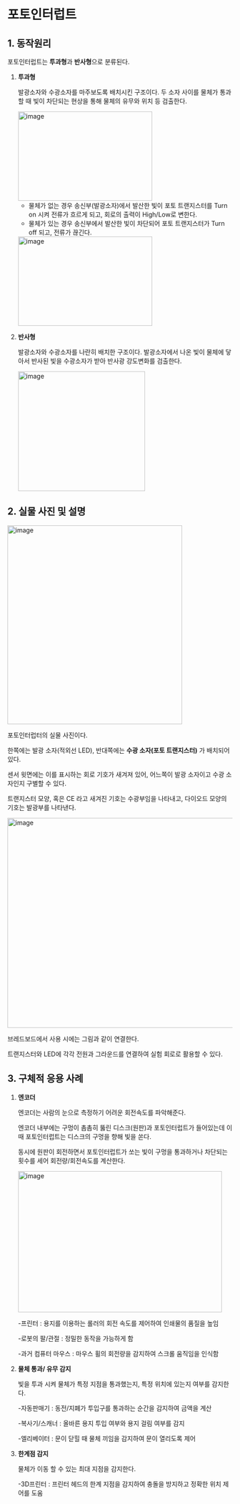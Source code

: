 # 포토인터럽트

## 1. 동작원리
포토인터럽트는 **투과형**과 **반사형**으로 분류된다.
1) **투과형**
   
   발광소자와 수광소자를 마주보도록 배치시킨 구조이다.
   두 소자 사이를 물체가 통과할 때 빛이 차단되는 현상을 통해 물체의 유무와 위치 등 검출한다.
   
   <img width="300" height="200" alt="image" src="https://github.com/user-attachments/assets/9c55de4d-b74b-4a09-81fe-842ed9bcc243" />
   
   - 물체가 없는 경우 송신부(발광소자)에서 발산한 빛이 포토 트랜지스터를 Turn on 시켜 전류가 흐르게 되고, 회로의 출력이 High/Low로 변한다.
   - 물체가 있는 경우 송신부에서 발산한 빛이 차단되어 포토 트랜지스터가 Turn off 되고, 전류가 끊긴다.
     
   <img width="300" height="200" alt="image" src="https://github.com/user-attachments/assets/5cfeae77-7cc0-4cb6-971c-7cfd379f6079" /> 


3) **반사형**
   
   발광소자와 수광소자를 나란히 배치한 구조이다.
   발광소자에서 나온 빛이 물체에 닿아서 반사된 빛을 수광소자가 받아 반사광 강도변화를 검출한다.
   
   <img width="284" height="268" alt="image" src="https://github.com/user-attachments/assets/6b9f20bd-c7b1-4eee-8d7a-146fddcbfc30" />
   




## 2. 실물 사진 및 설명
<img width="391" height="445" alt="image" src="https://github.com/user-attachments/assets/65931f8d-f906-4fad-9b1f-51399ab3d904" />  

포토인터럽터의 실물 사진이다.  

한쪽에는 발광 소자(적외선 LED), 반대쪽에는 **수광 소자(포토 트랜지스터)** 가 배치되어 있다.  

센서 윗면에는 이를 표시하는 회로 기호가 새겨져 있어, 어느쪽이 발광 소자이고 수광 소자인지 구별할 수 있다.  

트랜지스터 모양, 혹은 CE 라고 새겨진 기호는 수광부임을 나타내고, 다이오드 모양의 기호는 발광부를 나타낸다.  


<img width="844" height="470" alt="image" src="https://github.com/user-attachments/assets/db883378-2b9e-4b98-9ccb-1a90fd21c262" />  

브레드보드에서 사용 시에는 그림과 같이 연결한다.  

트랜지스터와 LED에 각각 전원과 그라운드를 연결하여 실험 회로로 활용할 수 있다.  


## 3. 구체적 응용 사례
1) **엔코더**
   
   엔코더는 사람의 눈으로 측정하기 어려운 회전속도를 파악해준다.
   
   엔코더 내부에는 구멍이 촘촘히 뚫린 디스크(원판)과 포토인터럽트가 들어있는데 이 때 포토인터럽트는 디스크의 구멍을 향해 빛을 쏜다.
   
   동시에 원판이 회전하면서 포토인터럽트가 쏘는 빛이 구멍을 통과하거나 차단되는 횟수를 세어 회전량/회전속도를 계산한다.
   
   <img width="456" height="316" alt="image" src="https://github.com/user-attachments/assets/5c17ee83-bc74-4def-9d8d-61facfc503e5" />
   

   
   -프린터 : 용지를 이용하는 롤러의 회전 속도를 제어하여 인쇄물의 품질을 높임

   -로봇의 팔/관절 : 정밀한 동작을 가능하게 함

   -과거 컴퓨터 마우스 : 마우스 휠의 회전량을 감지하여 스크롤 움직임을 인식함
   
3) **물체 통과/ 유무 감지**
   
   빛을 투과 시켜 물체가 특정 지점을 통과했는지, 특정 위치에 있는지 여부를 감지한다.

   -자동판매기 : 동전/지폐가 투입구를 통과하는 순간을 감지하여 금액을 계산

   -복사기/스캐너 : 올바른 용지 투입 여부와 용지 걸림 여부를 감지

   -엘리베이터 : 문이 닫힐 때 물체 끼임을 감지하여 문이 열리도록 제어
   

4) **한계점 감지**
   
   물체가 이동 할 수 있는 최대 지점을 감지한다.

   -3D프린터 : 프린터 헤드의 한계 지점을 감지하여 충돌을 방지하고 정확한 위치 제어를 도움
